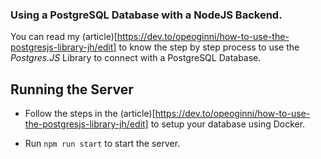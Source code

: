 ### Using a PostgreSQL Database with a NodeJS Backend.

You can read my (article)[https://dev.to/opeoginni/how-to-use-the-postgresjs-library-jh/edit] to know the step by step process to use the _Postgres.JS_ Library to connect with a PostgreSQL Database.

## Running the Server

- Follow the steps in the (article)[https://dev.to/opeoginni/how-to-use-the-postgresjs-library-jh/edit] to setup your database using Docker.

- Run `npm run start` to start the server.

